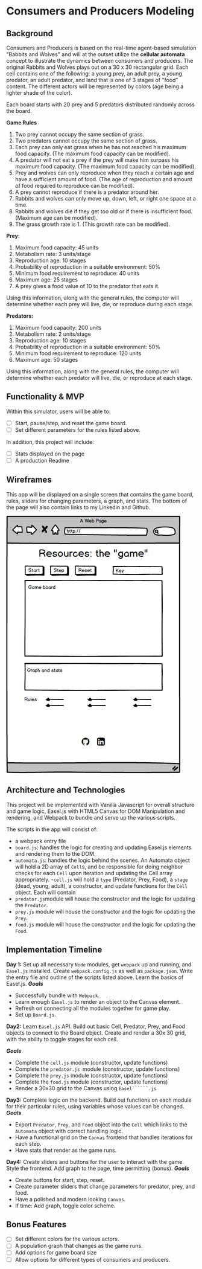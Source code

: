 # Consumers and Producers Modeling
## Background

Consumers and Producers is based on the real-time agent-based simulation "Rabbits and Wolves"
and will at the outset utilize the **cellular automata** concept to illustrate the dynamics between consumers
and producers. The original Rabbits and Wolves plays out on a 30 x 30 rectangular grid. Each cell contains one of the following:
a young prey, an adult prey, a young predator, an adult predator, and land that is one of 3 stages of "food" content. The different actors will be represented by colors (age being a lighter shade of the color).

Each board starts with 20 prey and 5 predators distributed randomly across the board.

**Game Rules**
1. Two prey cannot occupy the same section of grass.
2. Two predators cannot occupy the same section of grass.
3. Each prey can only eat grass when he has not reached his maximum food capacity. (The maximum food capacity can be modified).
4. A predator will not eat a prey if the prey will make him surpass his maximum food capacity. (The maximum food capacity can be modified).
5. Prey and wolves can only reproduce when they reach a certain age and have a sufficient amount of food. (The age of reproduction and amount of food required to reproduce can be modified).
6. A prey cannot reproduce if there is a predator around her.
7. Rabbits and wolves can only move up, down, left, or right one space at a time.
8. Rabbits and wolves die if they get too old or if there is insufficient food. (Maximum age can be modified).
9. The grass growth rate is 1. (This growth rate can be modified).

**Prey:**

1. Maximum food capacity: 45 units
2. Metabolism rate: 3 units/stage
3. Reproduction age: 10 stages
4. Probability of reproduction in a suitable environment: 50%
5. Minimum food requirement to reproduce: 40 units
6. Maximum age: 25 stages
7. A prey gives a food value of 10 to the predator that eats it.

Using this information, along with the general rules, the computer will determine whether each prey will live, die, or reproduce during each stage.

**Predators:**

1. Maximum food capacity: 200 units
2. Metabolism rate: 2 units/stage
3. Reproduction age: 10 stages
4. Probability of reproduction in a suitable environment: 50%
5. Minimum food requirement to reproduce: 120 units
6. Maximum age: 50 stages

Using this information, along with the general rules, the computer will determine whether each predator will live, die, or reproduce at each stage.

## Functionality & MVP
Within this simulator, users will be able to:
- [ ] Start, pause/step, and reset the game board.
- [ ] Set different parameters for the rules listed above.

In addition, this project will include:
- [ ] Stats displayed on the page
- [ ] A production Readme

## Wireframes

This app will be displayed on a single screen that contains the game board, rules, sliders for changing parameters, a graph, and stats. The bottom of the page will also contain links to my Linkedin and Github.

![alt text](mockup.png)

## Architecture and Technologies

This project will be implemented with Vanilla Javascript for overall structure and game logic, Easel.js with HTML5 Canvas for DOM Manipulation and rendering, and Webpack to bundle and serve up the various scripts.

The scripts in the app will consist of:
- a webpack entry file
- ```board.js```: handles the logic for creating and updating Easel.js elements and rendering them to the DOM.
- ```automata.js```: handles the logic behind the scenes. An Automata object will hold a 2D array of ```Cell```s, and be responsible for doing neighbor checks for each ```Cell``` upon iteration and updating the Cell array appropriately.
-```cell.js``` will hold a ```type``` (Predator, Prey, Food), a ```stage``` (dead, young, adult), a constructor, and update functions for the ```Cell``` object. Each will contain  
- ```predator.js```module will house the constructor and the logic for updating the ```Predator```.
- ```prey.js``` module will house the constructor and the logic for updating the ```Prey```.
- ```food.js``` module will house the constructor and the logic for updating the ```Food```.

## Implementation Timeline

**Day 1:** Set up all necessary ```Node``` modules, get ```webpack``` up and running, and ```Easel.js``` installed. Create ```webpack.config.js``` as well as ```package.json```. Write the entry file and outline of the scripts listed above. Learn the basics of Easel.js.
***Goals***
- Successfully bundle with ```Webpack```.
- Learn enough ```Easel.js``` to render an object to the Canvas element.
- Refresh on connecting all the modules together for game play.
- Set up ```Board.js```.

**Day2:** Learn ```Easel.js``` API. Build out basic Cell, Predator, Prey, and Food objects to connect to the Board object. Create and render a 30x 30 grid, with the ability to toggle stages for each cell.

***Goals***
- Complete the ```cell.js``` module (constructor, update functions)
- Complete the ```predator.js ```module (constructor, update functions)
- Complete the ```prey.js``` module (constructor, update functions)
- Complete the ```food.js``` module (constructor, update functions)
- Render a 30x30 grid to the Canvas using ```Easel``````.js```

**Day3:** Complete logic on the backend. Build out functions on each module for their particular rules, using variables whose values can be changed.
***Goals***
- Export ```Predator```, ```Prey```, and ```Food``` object into the ```Cell``` which links to the ```Automata``` object with correct handling logic.
- Have a functional grid on the ```Canvas``` frontend that handles iterations for each step.
- Have stats that render as the game runs.

**Day4:** Create sliders and buttons for the user to interact with the game. Style the frontend. Add graph to the page, time permitting (bonus).
***Goals***
- Create buttons for start, step, reset.
- Create parameter sliders that change parameters for predator, prey, and food.
- Have a polished and modern looking ```Canvas```.
- If time: Add graph, toggle color scheme.

## Bonus Features
- [ ] Set different colors for the various actors.
- [ ] A population graph that changes as the game runs.
- [ ] Add options for game board size
- [ ] Allow options for different types of consumers and producers.
